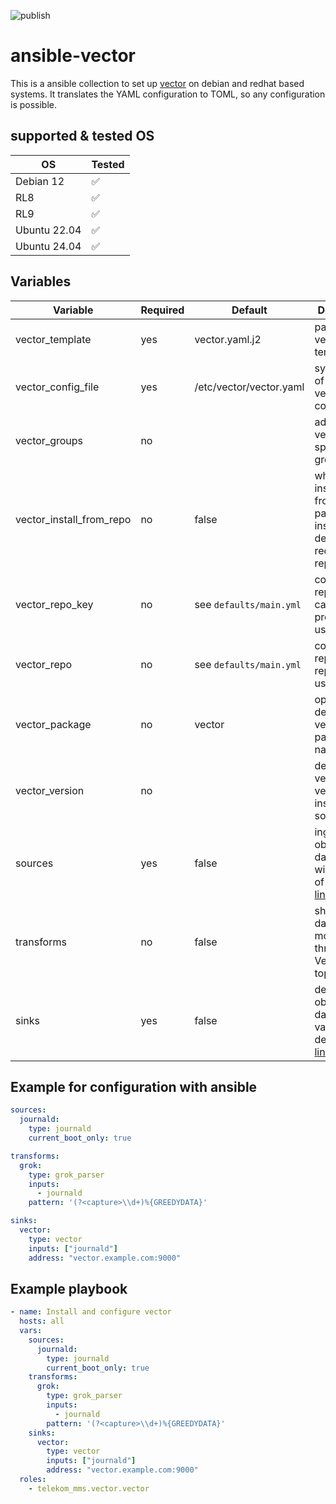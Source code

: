 ![publish](https://github.com/telekom-mms/ansible-vector/workflows/publish/badge.svg)

# ansible-vector

This is a ansible collection to set up [vector](https://vector.dev) on debian and redhat based systems.
It translates the YAML configuration to TOML, so any configuration is possible.

## supported & tested OS

| OS           | Tested
|--------------|--------------------
| Debian 12    | :white_check_mark:
| RL8          | :white_check_mark:
| RL9          | :white_check_mark:
| Ubuntu 22.04 | :white_check_mark:
| Ubuntu 24.04 | :white_check_mark:

## Variables

| Variable                 | Required | Default                 | Description
|--------------------------|----------|-------------------------|------------
| vector_template          | yes      | vector.yaml.j2          | path of your vector.yaml template
| vector_config_file       | yes      | /etc/vector/vector.yaml | system path of your vector.yaml configuration
| vector_groups            | no       |                         | add user vector to specified groups
| vector_install_from_repo | no       | false                   | whether to install vector from packages or install from deb or redhat based repositories
| vector_repo_key          | no       | see `defaults/main.yml` | configurable repo key, in case repo proxy is used
| vector_repo              | no       | see `defaults/main.yml` | configurable repo, in case repo proxy is used
| vector_package           | no       | vector                  | option to define vector version with package name
| vector_version           | no       |                         | define vector version while vector is installed by source
| sources                  | yes      | false                   | ingest observability data from a wide variety of targets [link](https://vector.dev/docs/reference/configuration/sources/)
| transforms               | no       | false                   | shape your data as it moves through your Vector topology [link](https://vector.dev/docs/reference/configuration/transforms/)
| sinks                    | yes      | false                   | deliver your observability data to a variety of destinations [link](https://vector.dev/docs/reference/configuration/sinks/)

## Example for configuration with ansible
```yaml
sources:
  journald:
    type: journald
    current_boot_only: true

transforms:
  grok:
    type: grok_parser
    inputs:
      - journald
    pattern: '(?<capture>\\d+)%{GREEDYDATA}'

sinks:
  vector:
    type: vector
    inputs: ["journald"]
    address: "vector.example.com:9000"
```

## Example playbook
```yaml
- name: Install and configure vector
  hosts: all
  vars:
    sources:
      journald:
        type: journald
        current_boot_only: true
    transforms:
      grok:
        type: grok_parser
        inputs:
          - journald
        pattern: '(?<capture>\\d+)%{GREEDYDATA}'
    sinks:
      vector:
        type: vector
        inputs: ["journald"]
        address: "vector.example.com:9000"
  roles:
    - telekom_mms.vector.vector
```
